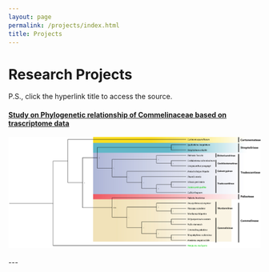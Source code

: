 ```yaml
---
layout: page
permalink: /projects/index.html
title: Projects
---
```


# Research Projects
P.S., click the hyperlink title to access the source.<br>

#### [Study on Phylogenetic relationship of Commelinaceae based on trascriptome data](https://nathaneilknight.github.io/file/结题报告.pdf)

<center>
<img src="/images/鸭跖草科转录组直系同源核基因构树（溯祖法）.jpg">
</center>

<br>
---
